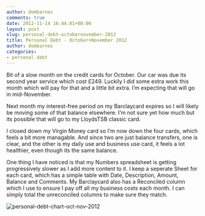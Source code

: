```yaml
---
author: dombarnes
comments: true
date: 2012-11-14 16:44:01+00:00
layout: post
slug: personal-debt-octobernovember-2012
title: Personal Debt - October+November 2012
author: dombarnes
categories:
- personal debt
---
```


Bit of a slow month on the credit cards for October. Our car was due its second year service which cost £249. Luckily I did some extra work this month which will pay for that and a little bit extra. I’m expecting that will go in mid-November.

Next month my interest-free period on my Barclaycard expires so I will likely be moving some of that balance elsewhere. I’m not sure yet how much but its possible that will go to my LloydsTSB classic card.

I closed down my Virgin Money card so I’m now down the four cards, which feels a bit more managable. And since two are just balance transfers, one is clear, and the other is my daily use and business use card, it feels a lot healthier, even though its the same balance.

One thing I have noticed is that my Numbers spreadsheet is getting progressively slower as I add more content to it. I keep a seperate Sheet for each card, which has a simple table with Date, Description, Amount, Balance and Comments. My Barclaycard also has a Reconciled column which I use to ensure I pay off all my business costs each month. I can simply total the unreconciled columns to make sure they match.

![personal-debt-chart-oct-nov-2012](/assets/images/personal_debt/personal_debt_chart_oct_nov_2012.png)
